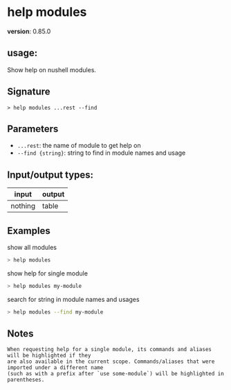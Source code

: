 # help modules

**version**: 0.85.0

## **usage**:

Show help on nushell modules.

## Signature

`> help modules ...rest --find`

## Parameters

- `...rest`: the name of module to get help on
- `--find {string}`: string to find in module names and usage

## Input/output types:

| input   | output |
| ------- | ------ |
| nothing | table  |

## Examples

show all modules

```bash
> help modules
```

show help for single module

```bash
> help modules my-module
```

search for string in module names and usages

```bash
> help modules --find my-module
```

## Notes

```text
When requesting help for a single module, its commands and aliases will be highlighted if they
are also available in the current scope. Commands/aliases that were imported under a different name
(such as with a prefix after `use some-module`) will be highlighted in parentheses.
```
